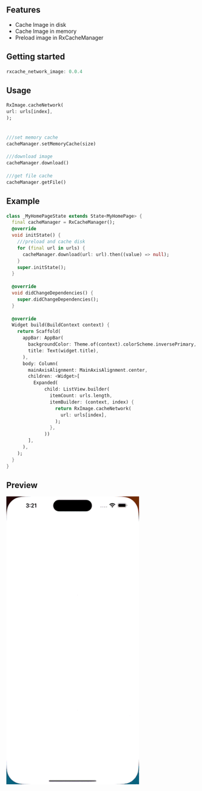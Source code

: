 <!--
This README describes the package. If you publish this package to pub.dev,
this README's contents appear on the landing page for your package.

For information about how to write a good package README, see the guide for
[writing package pages](https://dart.dev/guides/libraries/writing-package-pages).

For general information about developing packages, see the Dart guide for
[creating packages](https://dart.dev/guides/libraries/create-library-packages)
and the Flutter guide for
[developing packages and plugins](https://flutter.dev/developing-packages).
-->

## Features

 - Cache Image in disk
 - Cache Image in memory
 - Preload image in RxCacheManager

## Getting started

```dart
rxcache_network_image: 0.0.4
```

## Usage

```dart
RxImage.cacheNetwork(
url: urls[index],
);


///set memory cache
cacheManager.setMemoryCache(size)

///download image
cacheManager.download()

///get file cache
cacheManager.getFile()
```

## Example
```dart
class _MyHomePageState extends State<MyHomePage> {
  final cacheManager = RxCacheManager();
  @override
  void initState() {
    ///preload and cache disk
    for (final url in urls) {
      cacheManager.download(url: url).then((value) => null);
    }
    super.initState();
  }

  @override
  void didChangeDependencies() {
    super.didChangeDependencies();
  }

  @override
  Widget build(BuildContext context) {
    return Scaffold(
      appBar: AppBar(
        backgroundColor: Theme.of(context).colorScheme.inversePrimary,
        title: Text(widget.title),
      ),
      body: Column(
        mainAxisAlignment: MainAxisAlignment.center,
        children: <Widget>[
          Expanded(
              child: ListView.builder(
                itemCount: urls.length,
                itemBuilder: (context, index) {
                  return RxImage.cacheNetwork(
                    url: urls[index],
                  );
                },
              ))
        ],
      ),
    );
  }
}
```
## Preview

<img src="https://github.com/redevrx/RxCache_network_image/blob/main/assets/example_preview.gif?raw=true" width="350"  alt="Example Video App"/>
